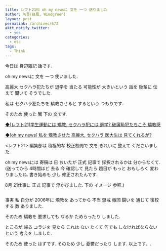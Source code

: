 ```yaml
---
title: レフト21科 oh my newsに 文を 一つ 送りました
author: 녹풍(綠風, Windgreen)
layout: post
permalink: /archives/672
aktt_notify_twitter:
  - yes
categories:
  - etc
tags:
  - Think
---
```

今日は 身辺雑記 話です.

oh my newsに 文を 一つ 使いました.

高麗大 セクハラ犯たちが 退学を 当たる 可能性が 大きいという 話を 後輩に 伝えて 聞いて そうでした.

私は セクハラ犯たちを 矯教させると するという つもりです.

そのため 使った 蟹 下の 文です.

<a target="_top" href="http://www.left21.com/article/10089">◆[レフト21]学生運動には 矯教, セクハラ犯には 退学? 破廉恥犯たちこそ 矯教感</a>

<a target="_top" href="http://www.ohmynews.com/NWS_Web/view/ss_pg.aspx?CNTN_CD=A0001613699">◆[oh my news] 私を 矯教させた 高麗大, セクハラ 医大生は 見てくれるが?</a>

<レフト21> 編集部は 積極的な 校正校閲で 文を きれいに 整えて くださいました.

oh my newsには 寄稿は 日 おいたが 正式 記事で 採択されるかは 分からなくて. (送ってから 4時間ほど 去る 今 確認して 見たら 題目が もっと おもしろく 変わりましたね. 書き始めも 少し 修正されたんです.

8月 21仕事に 正式 記事で 浮かびました. 下の イメージ 参照.)

<p style="text-align: center;">
  <img class="aligncenter" src="https://dl.dropbox.com/u/15546257/blog/mytory/ohmynews-ku.png" alt="" />
</p>

事実 私 自分が 2006年に 矯教を あってから 不当 懲戒 撤回 闘いを 通じて 復校する 数 ありました.

そのため 矯教を 要求しても なるか ためらったり しました.

ところが 帰る コラジを 見たら これは ない たくて 何でも しなければならないという 考えを しました.

そのため 使った はずです. そのため 少し 憂鬱だったり します. 以上です．.